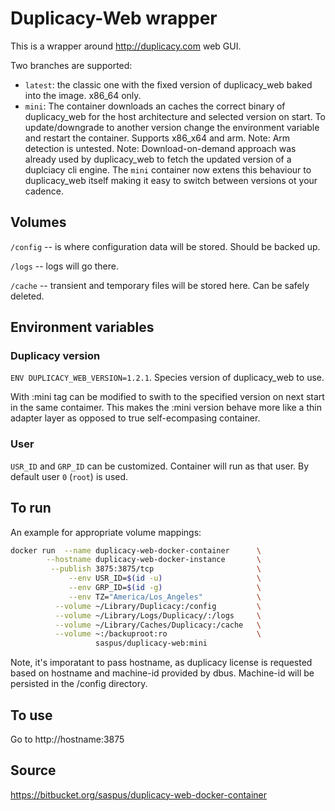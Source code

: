 # Duplicacy-Web wrapper

This is a wrapper around http://duplicacy.com web GUI. 

Two branches are supported:

- `latest`: the classic one with the fixed version of duplicacy_web baked into the image. x86_64 only.
- `mini`: The container downloads an caches the correct binary of duplicacy_web for the host architecture and selected version on start. To update/downgrade to another version change the environment variable and restart the container. Supports x86_x64 and arm. 
    Note: Arm detection is untested.
    Note: Download-on-demand approach was already used by duplicacy_web to fetch the updated version of a duplciacy cli engine. The `mini` container now extens this behaviour to duplicacy_web itself making it easy to switch between versions ot your cadence.

## Volumes 
`/config` -- is where configuration data will be stored. Should be backed up.

`/logs` --  logs will go there. 

`/cache` -- transient and temporary files will be stored here. Can be safely deleted.


## Environment variables 

### Duplicacy version
`ENV DUPLICACY_WEB_VERSION=1.2.1`. Species version of duplicacy_web to use. 

With :mini tag can be modified to swith to the specified version on next start in the same contaimer. This makes the :mini version behave more like a thin adapter layer as opposed to true self-ecompasing container. 


### User
`USR_ID` and `GRP_ID` can be customized. Container will run as that user. By default user `0` (`root`) is used.

## To run
An example for appropriate volume mappings:
``` bash 
docker run  --name duplicacy-web-docker-container      \
        --hostname duplicacy-web-docker-instance       \
         --publish 3875:3875/tcp                       \
             --env USR_ID=$(id -u)                     \
             --env GRP_ID=$(id -g)                     \
             --env TZ="America/Los_Angeles"            \
          --volume ~/Library/Duplicacy:/config         \
          --volume ~/Library/Logs/Duplicacy/:/logs     \
          --volume ~/Library/Caches/Duplicacy:/cache   \
          --volume ~:/backuproot:ro                    \
                   saspus/duplicacy-web:mini 
```
Note, it's imporatant to pass hostname, as duplicacy license is requested based on hostname and machine-id provided by dbus. Machine-id will be persisted in the /config directory.

## To use
Go to http://hostname:3875

## Source
https://bitbucket.org/saspus/duplicacy-web-docker-container
